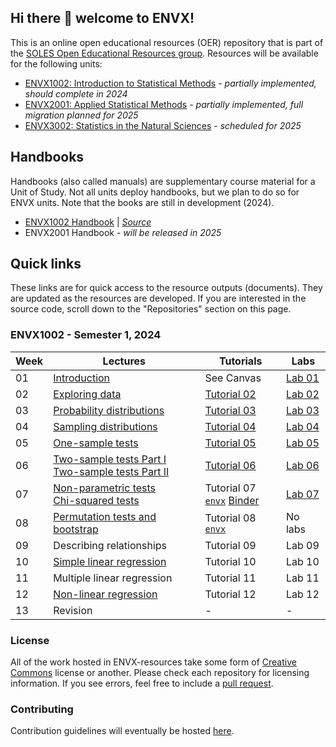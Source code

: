 ## Hi there 👋 welcome to ENVX!
This is an online open educational resources (OER) repository that is part of the [SOLES Open Educational Resources group](https://github.com/usyd-soles-edu).
Resources will be available for the following units:

- [ENVX1002: Introduction to Statistical Methods](https://www.sydney.edu.au/units/ENVX1002) - _partially implemented, should complete in 2024_
- [ENVX2001: Applied Statistical Methods](https://www.sydney.edu.au/units/ENVX2001) - _partially implemented, full migration planned for 2025_
- [ENVX3002: Statistics in the Natural Sciences](https://www.sydney.edu.au/units/ENVX3002) - _scheduled for 2025_

## Handbooks

Handbooks (also called manuals) are supplementary course material for a Unit of Study. Not all units deploy handbooks, but we plan to do so for ENVX units. Note that the books are still in development (2024).

- [ENVX1002 Handbook](https://envx-resources.github.io/ENVX1002-manual/) | [*Source*](https://github.com/ENVX-resources/ENVX1002-manual)
- ENVX2001 Handbook - *will be released in 2025*

## Quick links
These links are for quick access to the resource outputs (documents). They are updated as the resources are developed. If you are interested in the source code, scroll down to the "Repositories" section on this page.

### ENVX1002 - Semester 1, 2024

| Week | Lectures | Tutorials | Labs |
| --- | --- | --- | --- |
| 01 | [Introduction][w01envx1001] | See Canvas | [Lab 01][l1envx1001] |
| 02 | [Exploring data][w02envx1001] | [Tutorial 02][t2envx1001] | [Lab 02][l2envx1001] |
| 03 | [Probability distributions][w03envx1001] | [Tutorial 03][t3envx1001] | [Lab 03][l3envx1001] |
| 04 | [Sampling distributions][w04envx1001] | [Tutorial 04][t4envx1001] | [Lab 04][l4envx1001]|
| 05 | [One-sample tests][w05envx1001] | [Tutorial 05][t5envx1001] | [Lab 05][l5envx1001] |
| 06 | [Two-sample tests Part I][w06aenvx1001] <br> [Two-sample tests Part II][w06benvx1001] | [Tutorial 06][t6envx1001] | [Lab 06][l6envx1001] |
| 07 | [Non-parametric tests][w07aenvx1001] <br> [Chi-squared tests][w07benvx1001] | Tutorial 07 <br>[`envx`][envxpackage] [Binder](https://mybinder.org/v2/gh/ENVX-resources/ENVX1002-2024-Tutorial07/main?urlpath=shiny/tutorial/tut07.Rmd) | [Lab 07][l7envx1001] |
| 08 | [Permutation tests and bootstrap][w08aenvx1001] | Tutorial 08 [`envx`][envxpackage] | No labs |
| 09 | Describing relationships | Tutorial 09 | Lab 09 |
| 10 | [Simple linear regression][w10envx1001] | Tutorial 10 | Lab 10 |
| 11 | Multiple linear regression | Tutorial 11 | Lab 11 |
| 12 | [Non-linear regression][w12envx1001] | Tutorial 12 | Lab 12 |
| 13 | Revision | - | - |


### License

All of the work hosted in ENVX-resources take some form of [Creative Commons](https://creativecommons.org/) license or another. Please check each repository for licensing information. If you see errors, feel free to include a [pull request](https://docs.github.com/en/pull-requests/collaborating-with-pull-requests/proposing-changes-to-your-work-with-pull-requests/about-pull-requests).

### Contributing

Contribution guidelines will eventually be hosted [here](https://github.com/ENVX-resources/.github/blob/main/Contribution%20Guidelines/README.md).

<!-- ENVX1002 Links (update each year?) -->
<!-- Lectures -->
[w01envx1001]: https://envx-resources.github.io/ENVX1002-2024-Lecture-Topic01
[w02envx1001]: https://envx-resources.github.io/ENVX1002-2024-Lecture-Topic02
[w03envx1001]: https://envx-resources.github.io/ENVX1002-2024-Lecture-Topic03
[w04envx1001]: https://envx-resources.github.io/ENVX1002-2024-Lecture-Topic04
[w05envx1001]: https://envx-resources.github.io/ENVX1002-2024-Lecture-Topic05
[w06aenvx1001]: https://envx-resources.github.io/ENVX1002-2024-Lecture-Topic06a
[w06benvx1001]: https://envx-resources.github.io/ENVX1002-2024-Lecture-Topic06b
[w07aenvx1001]: https://envx-resources.github.io/ENVX1002-2024-Lecture-Topic07a
[w07benvx1001]: https://envx-resources.github.io/ENVX1002-2024-Lecture-Topic07b
[w08aenvx1001]: https://envx-resources.github.io/ENVX1002-2024-Lecture-Topic08a
[w08benvx1001]: https://envx-resources.github.io/ENVX1002-2024-Lecture-Topic08b
[w09envx1001]: https://envx-resources.github.io/ENVX1002-2024-Lecture-Topic09
[w10envx1001]: https://envx-resources.github.io/ENVX1002-2024-Lecture-Topic10
[w11envx1001]: https://envx-resources.github.io/ENVX1002-2024-Lecture-Topic11
[w12envx1001]: https://envx-resources.github.io/ENVX1002-2024-Lecture-Topic12
<!-- Tutorials -->
[envxpackage]: https://github.com/ENVX-resources/envx?tab=readme-ov-file#tutorials
[t2envx1001]: https://envx-resources.github.io/ENVX1002-2024-Tutorial02
[t3envx1001]: https://envx-resources.github.io/ENVX1002-2024-Tutorial03
[t4envx1001]: https://envx-resources.github.io/ENVX1002-2024-Tutorial04
[t5envx1001]: https://mybinder.org/v2/gh/ENVX-Resources/ENVX1002-2024-Tutorial05/main?urlpath=shiny/tutorial/Tutorial_05.Rmd
[t6envx1001]: https://mybinder.org/v2/gh/ENVX-resources/ENVX1002-2024-Tutorial06/main?urlpath=shiny/tutorial/Tutorial-06.Rmd
[t7envx1001]: https://envx-resources.github.io/ENVX1002-2024-Tutorial07
[t8envx1001]: https://envx-resources.github.io/ENVX1002-2024-Tutorial08
[t9envx1001]: https://envx-resources.github.io/ENVX1002-2024-Tutorial09
[t10envx1001]: https://envx-resources.github.io/ENVX1002-2024-Tutorial10
[t11envx1001]: https://envx-resources.github.io/ENVX1002-2024-Tutorial11
[t12envx1001]: https://envx-resources.github.io/ENVX1002-2024-Tutorial12
<!-- Labs -->
[l1envx1001]: https://envx-resources.github.io/ENVX1002-2024-Lab01
[l2envx1001]: https://envx-resources.github.io/ENVX1002-2024-Lab02
[l3envx1001]: https://envx-resources.github.io/ENVX1002-2024-Lab03
[l4envx1001]: https://envx-resources.github.io/ENVX1002-2024-Lab04
[l5envx1001]: https://envx-resources.github.io/ENVX1002-2024-Lab05
[l6envx1001]: https://envx-resources.github.io/ENVX1002-2024-Lab06
[l7envx1001]: https://envx-resources.github.io/ENVX1002-2024-Lab07
[l8envx1001]: https://envx-resources.github.io/ENVX1002-2024-Lab08
[l9envx1001]: https://envx-resources.github.io/ENVX1002-2024-Lab09
[l10envx1001]: https://envx-resources.github.io/ENVX1002-2024-Lab10
[l11envx1001]: https://envx-resources.github.io/ENVX1002-2024-Lab11
[l12envx1001]: https://envx-resources.github.io/ENVX1002-2024-Lab12

